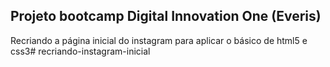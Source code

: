 ## Projeto bootcamp Digital Innovation One (Everis)



Recriando a página inicial do instagram para aplicar o básico de html5 e css3# recriando-instagram-inicial
